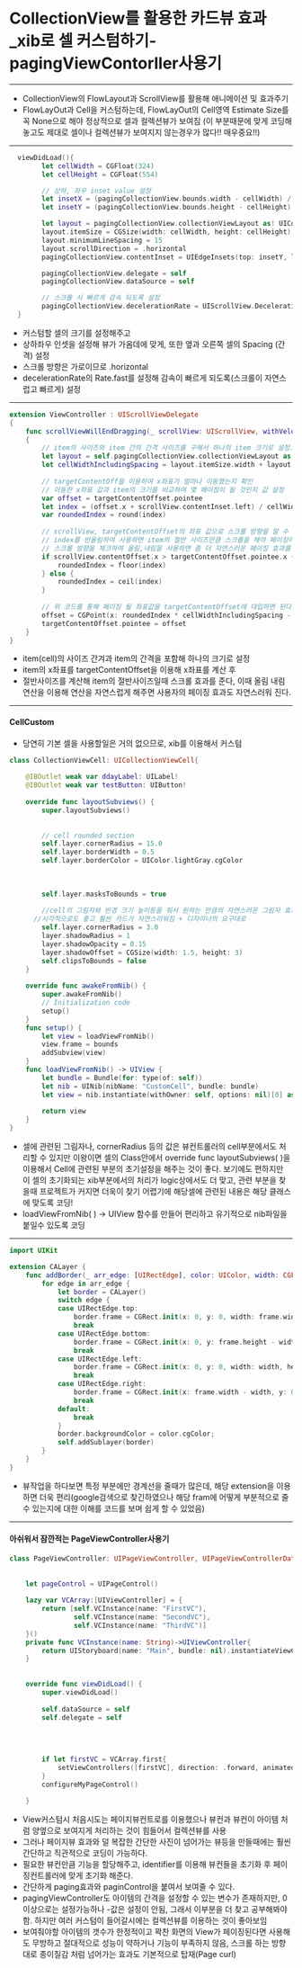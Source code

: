 # CollectionView를 활용한 카드뷰 효과_xib로 셀 커스텀하기-pagingViewContorller사용기



***

* CollectionView의 FlowLayout과 ScrollView를 활용해 애니메이션 및 효과주기
* FlowLayOut과 Cell을 커스텀하는데, FlowLayOut의 Cell영역 Estimate Size를 꼭 None으로 해야 정상적으로 셀과 컬렉션뷰가 보여짐 (이 부분때문에 맞게 코딩해놓고도 제대로 셀이나 컬렉션뷰가 보여지지 않는경우가 많다!! 매우중요!!)

***

```swift
  viewDidLoad(){
        let cellWidth = CGFloat(324)
        let cellHeight = CGFloat(554)

        // 상하, 좌우 inset value 설정
        let insetX = (pagingCollectionView.bounds.width - cellWidth) / 2.0
        let insetY = (pagingCollectionView.bounds.height - cellHeight) / 2.0

        let layout = pagingCollectionView.collectionViewLayout as! UICollectionViewFlowLayout
        layout.itemSize = CGSize(width: cellWidth, height: cellHeight)
        layout.minimumLineSpacing = 15
        layout.scrollDirection = .horizontal
        pagingCollectionView.contentInset = UIEdgeInsets(top: insetY, left: insetX, bottom: insetY, right: insetX)

        pagingCollectionView.delegate = self
        pagingCollectionView.dataSource = self

        // 스크롤 시 빠르게 감속 되도록 설정
        pagingCollectionView.decelerationRate = UIScrollView.DecelerationRate.fast
  }
```

* 커스텀할 셀의 크기를 설정해주고
* 상하좌우 인셋을 설정해 뷰가 가옴데에 맞게, 또한 옆과 오른쪽 셀의 Spacing (간격) 설정
* 스크롤 방향은 가로이므로 .horizontal
* decelerationRate의 Rate.fast를 설정해 감속이 빠르게 되도록(스크롤이 자연스럽고 빠르게) 설정



***

```swift
extension ViewController : UIScrollViewDelegate
{
    func scrollViewWillEndDragging(_ scrollView: UIScrollView, withVelocity velocity: CGPoint, targetContentOffset: UnsafeMutablePointer<CGPoint>)
    {
        // item의 사이즈와 item 간의 간격 사이즈를 구해서 하나의 item 크기로 설정.
        let layout = self.pagingCollectionView.collectionViewLayout as! UICollectionViewFlowLayout
        let cellWidthIncludingSpacing = layout.itemSize.width + layout.minimumLineSpacing
        
        // targetContentOff을 이용하여 x좌표가 얼마나 이동했는지 확인
        // 이동한 x좌표 값과 item의 크기를 비교하여 몇 페이징이 될 것인지 값 설정
        var offset = targetContentOffset.pointee
        let index = (offset.x + scrollView.contentInset.left) / cellWidthIncludingSpacing
        var roundedIndex = round(index)
        
        // scrollView, targetContentOffset의 좌표 값으로 스크롤 방향을 알 수 있다.
        // index를 반올림하여 사용하면 item의 절반 사이즈만큼 스크롤을 해야 페이징이 된다.
        // 스크롤 방향을 체크하여 올림,내림을 사용하면 좀 더 자연스러운 페이징 효과를 낼 수 있다.
        if scrollView.contentOffset.x > targetContentOffset.pointee.x {
            roundedIndex = floor(index)
        } else {
            roundedIndex = ceil(index)
        }
        
        // 위 코드를 통해 페이징 될 좌표값을 targetContentOffset에 대입하면 된다.
        offset = CGPoint(x: roundedIndex * cellWidthIncludingSpacing - scrollView.contentInset.left, y: -scrollView.contentInset.top)
        targetContentOffset.pointee = offset
    }
}
```

* item(cell)의 사이즈 간겨과 item의 간격을 포함해 하나의 크기로 설정
* item의 x좌표를 targetContentOffset을 이용해 x좌표를 계산 후
* 절반사이즈를 계산해 item의 절반사이즈일때 스크롤 효과를 준다, 이때 올림 내림 연산을 이용해 연산을 자연스럽게 해주면 사용자의 페이징 효과도 자연스러워 진다.

***

#### CellCustom

* 당연히 기본 셀을 사용할일은 거의 없으므로, xib를 이용해서 커스텀

```swift
class CollectionViewCell: UICollectionViewCell{
    
    @IBOutlet weak var ddayLabel: UILabel!
    @IBOutlet weak var testButton: UIButton!
    
    override func layoutSubviews() {
        super.layoutSubviews()
        
        
        // cell rounded section
        self.layer.cornerRadius = 15.0
        self.layer.borderWidth = 0.5
        self.layer.borderColor = UIColor.lightGray.cgColor
        
       
       
        self.layer.masksToBounds = true
        
        //cell의 그림자와 반경 크기 높이등을 줘서 원하는 만큼의 자연스러운 그림자 효과를준다
      //시각적으로도 좋고 훨씬 카드가 자연스러워짐 + 디자이너의 요구대로
        self.layer.cornerRadius = 3.0
        layer.shadowRadius = 1
        layer.shadowOpacity = 0.15
        layer.shadowOffset = CGSize(width: 1.5, height: 3)
        self.clipsToBounds = false
    }
    
    override func awakeFromNib() {
        super.awakeFromNib()
        // Initialization code
        setup()
    }
    func setup() {
        let view = loadViewFromNib()
        view.frame = bounds
        addSubview(view)
    }
    func loadViewFromNib() -> UIView {
        let bundle = Bundle(for: type(of: self))
        let nib = UINib(nibName: "CustomCell", bundle: bundle)
        let view = nib.instantiate(withOwner: self, options: nil)[0] as! UIView
       
        return view
    }
}

```

* 셀에 관련된 그림자나, cornerRadius 등의 값은 뷰컨트롤러의 cell부분에서도 처리할 수 있지만 이왕이면 셀의 Class안에서  override func layoutSubviews( )을 이용해서 Cell에 관련된 부분의 초기설정을 해주는 것이 좋다. 보기에도 편하지만 이 셀의 초기화되는 xib부분에서의 처리가 logic상에서도 더 맞고, 관련 부분을 찾을때 프로젝트가 커지면 더욱이 찾기 어렵기에 해당셀에 관련된 내용은 해당 클래스에 맞도록 코딩!
* loadViewFromNib( ) -> UIView 함수를 만들어 편리하고 유기적으로 nib파일을 붙일수 있도록 코딩

***

```swift
import UIKit

extension CALayer {
    func addBorder(_ arr_edge: [UIRectEdge], color: UIColor, width: CGFloat) {
        for edge in arr_edge {
            let border = CALayer()
            switch edge {
            case UIRectEdge.top:
                border.frame = CGRect.init(x: 0, y: 0, width: frame.width, height: width)
                break
            case UIRectEdge.bottom:
                border.frame = CGRect.init(x: 0, y: frame.height - width, width: frame.width, height: width)
                break
            case UIRectEdge.left:
                border.frame = CGRect.init(x: 0, y: 0, width: width, height: frame.height)
                break
            case UIRectEdge.right:
                border.frame = CGRect.init(x: frame.width - width, y: 0, width: width, height: frame.height)
                break
            default:
                break
            }
            border.backgroundColor = color.cgColor;
            self.addSublayer(border)
        }
    }
}
```

* 뷰작업을 하다보면 특정 부분에만 경계선을 줄때가 많은데, 해당 extension을 이용하면 더욱 편리(google검색으로 찾긴하였으나 해당 fram에 어떻게 부분적으로 줄 수 있는지에 대한 이해를 코드를 보며 쉽게 할 수 있었음)

***

#### 아쉬워서 잠깐적는 PageViewController사용기

```swift
class PageViewController: UIPageViewController, UIPageViewControllerDataSource, UIPageViewControllerDelegate {
    
    
    let pageControl = UIPageControl()
    
    lazy var VCArray:[UIViewController] = {
        return [self.VCInstance(name: "FirstVC"),
                self.VCInstance(name: "SecondVC"),
                self.VCInstance(name: "ThirdVC")]
    }()
    private func VCInstance(name: String)->UIViewController{
        return UIStoryboard(name: "Main", bundle: nil).instantiateViewController(withIdentifier: name)
    }
    
    
    override func viewDidLoad() {
        super.viewDidLoad()
        
        self.dataSource = self
        self.delegate = self
        
 
      
        
        if let firstVC = VCArray.first{
            setViewControllers([firstVC], direction: .forward, animated: true, completion: nil)
        }
        configureMyPageControl()
        
    }
```

* View커스텀시 처음시도는 페이지뷰컨트로를 이용했으나 뷰컨과 뷰컨이 아이템 처럼 양옆으로 보여지게 처리하는 것이 힘들어서 컬렉션뷰를 사용
* 그러나 페이지뷰 효과와 덜 복잡한 간단한 사진이 넘어가는 뷰등을 만들때에는 훨씬 간단하고 직관적으로 코딩이 가능하다.
* 필요한 뷰컨만큼 기능을 할당해주고, identifier를 이용해 뷰컨들을 초기화 후 페이징컨트롤러에 맞게 초기화 해준다.
* 간단하게 paging효과와 paginControl을 붙여서 보여줄 수 있다.
* pagingViewController도 아이템의 간격을 설정할 수 있는 변수가 존재하지만, 0이상으로는 설정가능하나 -값은 설정이 안됨, 그래서 이부분을 더 찾고 공부해봐야함. 하지만 여러 커스텀이 들어갈시에는 컬렉션뷰를 이용하는 것이 좋아보임
* 보여줘야할 아이템의 갯수가 한정적이고 꽉찬 화면의 View가 페이징된다면 사용해도 무방하고 절대적으로 성능이 약하거나 기능이 부족하지 않음, 스크롤 하는 방향대로 종이질감 처럼 넘어가는 효과도 기본적으로 탑재(Page curl)